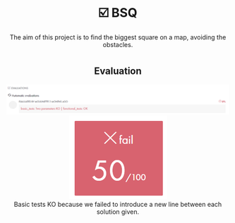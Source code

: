 # <h1 align="center"> :ballot_box_with_check: BSQ</h1>
<p align="center">
The aim of this project is to find the biggest square on a map, avoiding the obstacles.
</p>

# <h2 align="center"> Evaluation </h1>
<p align="center">
<a><img src="resources/evaluation2.png" alt="evaluation2" width=800 class="centerImage"/></a>
<a><img src="resources/evaluation.png" alt="evaluation" class="centerImage"/></a><br />
Basic tests KO because we failed to introduce a new line between each solution given.
</p>
